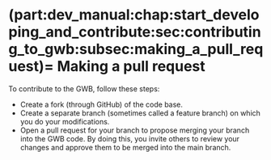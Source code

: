 (part:dev_manual:chap:start_developing_and_contribute:sec:contributing_to_gwb:subsec:making_a_pull_request)=
Making a pull request
=====================

To contribute to the GWB, follow these steps:
- Create a fork (through GitHub) of the code base.
- Create a separate branch (sometimes called a feature branch) on which you do your modifications.
- Open a pull request for your branch to propose merging your branch into the GWB code. By doing this, you invite others to review your changes and approve them to be merged into the main branch.
